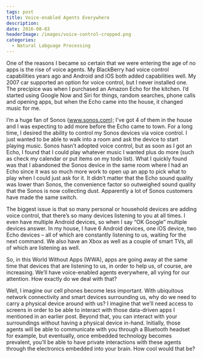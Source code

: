 ```yaml
---
tags: post
title: Voice-enabled Agents Everywhere
description: 
date: 2016-08-03
headerImage: /images/voice-control-cropped.png
categories: 
  - Natural Labguage Processing
---
```


One of the reasons I became so certain that we were entering the age of no apps is the rise of voice agents. My BlackBerry had voice control capabilities years ago and Android and iOS both added capabilities well. My 2007 car supported an option for voice control, but I never installed one. The precipice was when I purchased an Amazon Echo for the kitchen. I’d started using Google Now and Siri for things, random searches, phone calls and opening apps, but when the Echo came into the house, it changed music for me.

I’m a huge fan of Sonos (www.sonos.com); I’ve got 4 of them in the house and I was expecting to add more before the Echo came to town. For a long time, I desired the ability to control my Sonos devices via voice control. I just wanted to be able to walk into a room and ask the device to start playing music. Sonos hasn’t adopted voice control, but as soon as I got an Echo, I found that I could play whatever music I wanted plus do more (such as check my calendar or put items on my todo list). What I quickly found was that I abandoned the Sonos device in the same room where I had an Echo since it was so much more work to open up an app to pick what to play when I could just ask for it. It didn’t matter that the Echo sound quality was lower than Sonos, the convenience factor so outweighed sound quality that the Sonos is now collecting dust. Apparently a lot of Sonos customers have made the same switch.

The biggest issue is that so many personal or household devices are adding voice control, that there’s so many devices listening to you at all times. I even have multiple Android devices, so when I say “OK Google” multiple devices answer. In my house, I have 6 Android devices, one iOS device, two Echo devices – all of which are constantly listening to us, waiting for the next command. We also have an Xbox as well as a couple of smart TVs, all of which are listening as well.

So, in this World Without Apps (WWA), apps are going away at the same time that devices that are listening to us, in order to help us, of course, are increasing. We’ll have voice-enabled agents everywhere, all vying for our attention. How exactly do we deal with that?

Well, I imagine our cell phones become less important. With ubiquitous network connectivity and smart devices surrounding us, why do we need to carry a physical device around with us? I imagine that we’ll need access to screens in order to be able to interact with those data-driven apps I mentioned in an earlier post. Beyond that, you can interact with your surroundings without having a physical device in-hand. Initially, those agents will be able to communicate with you through a Bluetooth headset for example, but eventually, once embedded technology becomes prevalent, you’ll be able to have private interactions with these agents through the electronics embedded into your brain. How cool would that be?